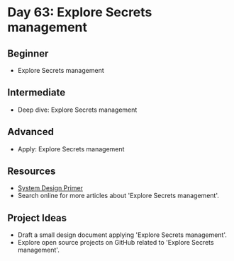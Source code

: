# Day 63: Explore Secrets management

## Beginner
- Explore Secrets management

## Intermediate
- Deep dive: Explore Secrets management

## Advanced
- Apply: Explore Secrets management

## Resources
- [System Design Primer](https://github.com/donnemartin/system-design-primer/search?q=Explore+Secrets+management)
- Search online for more articles about 'Explore Secrets management'.

## Project Ideas
- Draft a small design document applying 'Explore Secrets management'.
- Explore open source projects on GitHub related to 'Explore Secrets management'.
